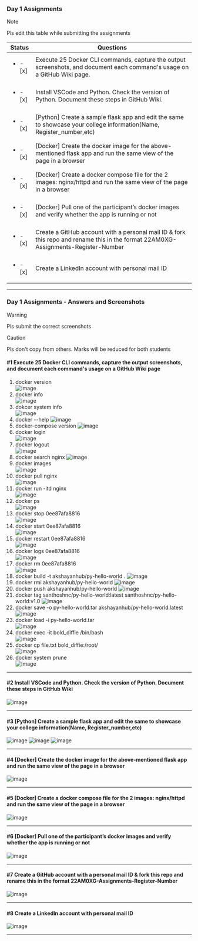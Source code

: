 ### Day 1 Assignments

> [!NOTE]
> Pls edit this table while submitting the assignments

| Status         | Questions     | 
|----------------|---------------|
| <ul><li>- [x] </li></ul> | Execute 25 Docker CLI commands, capture the output screenshots, and document each command's usage on a GitHub Wiki page. |
| <ul><li>- [x] </li></ul> | Install VSCode and Python. Check the version of Python. Document these steps in GitHub Wiki. |
| <ul><li>- [x] </li></ul> | [Python] Create a sample flask app and edit the same to showcase your college information(Name, Register_number,etc) |
| <ul><li>- [x] </li></ul> | [Docker] Create the docker image for the above-mentioned flask app and run the same view of the page in a browser |
| <ul><li>- [x] </li></ul> | [Docker] Create a docker compose file for the 2 images: nginx/httpd and run the same view of the page in a browser |
| <ul><li>- [x] </li></ul> | [Docker] Pull one of the participant’s docker images and verify whether the app is running or not  |
| <ul><li>- [x] </li></ul> | Create a GitHub account with a personal mail ID & fork this repo and rename this in the format 22AM0XG-Assignments-Register-Number  |
| <ul><li>- [x] </li></ul> | Create a LinkedIn account with personal mail ID  |

***

### Day 1 Assignments - Answers and Screenshots

> [!WARNING]
> Pls submit the correct screenshots

> [!CAUTION]
> Pls don't copy from others. Marks will be reduced for both students

#### #1 Execute 25 Docker CLI commands, capture the output screenshots, and document each command's usage on a GitHub Wiki page
1. docker version <br>
![image](https://github.com/user-attachments/assets/e7b95abe-5542-49cb-a048-65a2f0f7a959)
2. docker info <br>
![image](https://github.com/user-attachments/assets/2d357245-d826-4b3d-aa9d-4bf5af613a91)
3. dokcer system info <br>
![image](https://github.com/user-attachments/assets/d3b983bd-7c9c-4252-b677-e5f730504da1)
4. docker --help
![image](https://github.com/user-attachments/assets/790468c9-2eac-45fd-afaa-1eadf033c371)
5. docker-compose version
![image](https://github.com/user-attachments/assets/edc7705f-d676-4edf-a9d4-72db7d3fdf79)
6. docker login <br>
![image](https://github.com/user-attachments/assets/d0f295cf-933c-4418-a1e9-757d2ebf89b2)
7. docker logout <br>
![image](https://github.com/user-attachments/assets/3665dc77-e975-4c10-a2b2-9ec9d7767a69)
8. docker search nginx
![image](https://github.com/user-attachments/assets/c8ae79b9-f7e3-494c-be44-2874482ddd0c)
9. docker images <br>
![image](https://github.com/user-attachments/assets/8c9ba031-3745-46cd-b954-aff204fd25c0)
10. docker pull nginx <br>
![image](https://github.com/user-attachments/assets/24e079de-8a7d-4442-9ad1-283db7096836)
11. docker run -itd nginx <br>
![image](https://github.com/user-attachments/assets/de89d1f9-d3e2-49e8-a709-8e9b7f218f49)
12. docker ps <br>
![image](https://github.com/user-attachments/assets/ec7a0f9d-56d9-418f-9e26-364dabc226a2)
13. docker stop 0ee87afa8816 <br>
![image](https://github.com/user-attachments/assets/19f63ac6-81e0-4ddf-8701-411bf3bbb990)
14. docker start 0ee87afa8816 <br>
![image](https://github.com/user-attachments/assets/0b5f7c49-9393-4565-a2db-2ab3af421dae)
15. docker restart 0ee87afa8816 <br>
![image](https://github.com/user-attachments/assets/d53975fc-075b-4169-9841-96e855807a31)
16. docker logs 0ee87afa8816 <br>
![image](https://github.com/user-attachments/assets/5b0d30a7-3c1c-4bba-a48a-ce40162d4fde)
17. docker rm 0ee87afa8816 <br>
![image](https://github.com/user-attachments/assets/95d15f10-6407-415f-b24b-bbba7eee119d)
18. docker build -t akshayanhub/py-hello-world .
![image](https://github.com/user-attachments/assets/f8af8199-f5c3-462a-a24a-6fa20b1d79fd)
19. docker rmi akshayanhub/py-hello-world
![image](https://github.com/user-attachments/assets/be5107a5-c38d-4f6c-b423-aba15ee2e995)
20. docker push akshayanhub/py-hello-world
![image](https://github.com/user-attachments/assets/e0a2f515-567a-4efd-8f82-b5d917d26f99)
21. docker tag santhoshnc/py-hello-world:latest santhoshnc/py-hello-world:v1.0
![image](https://github.com/user-attachments/assets/ec1217e8-b652-4adc-9663-3e12dd02e598)
22. docker save -o py-hello-world.tar akshayanhub/py-hello-world:latest <br>
![image](https://github.com/user-attachments/assets/e270c345-8fb6-467c-b47f-ca981782e638)
23. docker load -i py-hello-world.tar <br>
![image](https://github.com/user-attachments/assets/598adf6b-f132-4bc7-9e31-5858205b8a8d)
24. docker exec -it bold_diffie /bin/bash <br>
![image](https://github.com/user-attachments/assets/b1fea5cb-2a33-4e2c-937b-009da1ee541d)
25. docker cp file.txt bold_diffie:/root/ <br>
![image](https://github.com/user-attachments/assets/13fbab37-a9da-495a-8f5a-8ab0856f882c)
26. docker system prune <br>
![image](https://github.com/user-attachments/assets/314fa963-7855-4eb2-bfde-e707d675bf74)

***

#### #2 Install VSCode and Python. Check the version of Python. Document these steps in GitHub Wiki
![image](https://github.com/user-attachments/assets/be58f0dc-8b60-4ea8-8a26-503ca30b8df8)


***

#### #3 [Python] Create a sample flask app and edit the same to showcase your college information(Name, Register_number,etc)
![image](https://github.com/user-attachments/assets/98c60b73-2c43-4fbe-95ee-e63cedb5ccf7)
![image](https://github.com/user-attachments/assets/60f0f8ec-3655-4f68-b46a-59a6c7919ba1)
![image](https://github.com/user-attachments/assets/cc4dda34-ba78-432e-b72a-dfb18b90d374)

***

#### #4 [Docker] Create the docker image for the above-mentioned flask app and run the same view of the page in a browser
![image](https://github.com/user-attachments/assets/b0c53b27-713e-43d3-aacf-c7a13600b751)


***

#### #5 [Docker] Create a docker compose file for the 2 images: nginx/httpd and run the same view of the page in a browser
![image](https://github.com/user-attachments/assets/0c350769-a67c-4f91-9848-2f2e26b69b86)


***

#### #6 [Docker] Pull one of the participant’s docker images and verify whether the app is running or not
![image](https://github.com/user-attachments/assets/8ee49456-6729-4788-92dd-7f9c1e8c8591)


***

#### #7 Create a GitHub account with a personal mail ID & fork this repo and rename this in the format 22AM0XG-Assignments-Register-Number
![image](https://github.com/user-attachments/assets/ce6ea366-64a2-4068-aaa8-20e0776511a2)

***

#### #8 Create a LinkedIn account with personal mail ID
![image](https://github.com/user-attachments/assets/a7720751-253c-4759-97f6-d43b9ec36fb7)


***
